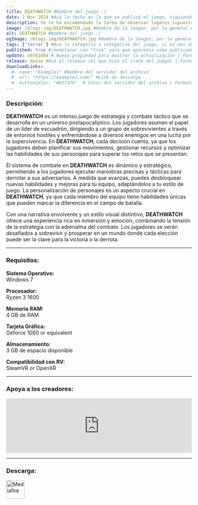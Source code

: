 ```yaml
---
title: DEATHWATCH #Nombre del juego :)
date: 2 Nov 2024 #Acá la fecha en la que se publicó el juego, siguiendo este formato: Dia "30", Mes "Oct", Año "2024" = como debe quedar: 30 Oct 2024
description: Se le ha encomendado la tarea de observar lugares supuestamente embrujados. Observe y registre eventos paranormales y use las herramientas a su disposición para recopilar datos sobre posibles amenazas paranormales y exterminarlas si es necesario. #Acá una mini descripción del juego
image: /blogs-img/DEATHWATCH.jpg #Nombre de la imagen, por lo general es exactamente el mismo nombre que el juego excluyendo lo ":" (Dos puntos)
alt: DEATHWATCH #Nombre del juego :)
ogImage: /blogs-img/DEATHWATCH.jpg #Nombre de la imagen, por lo general es exactamente el mismo nombre que el juego excluyendo lo ":" (Dos puntos)
tags: ['terror'] #Acá la categoría o categorías del juego, si es más de una se coloca en este formato: ['categoría1', 'categoría2']
published: true #reemplazar con "true" para que aparezca como publicado
update: v9781604 # Nueva propiedad para mostrar la actualización | Formato: v1.0.0
release: Haose #Acá el release (el que hizo el crack del juego) | Formato: Nicolhetti
downloadLinks:
  #- name: "Example1" #Nombre del servidor del archivo
  #  url: "https://example1.com/" #Link de descarga
  #  buttonColor: "#0171F0"  # Color del servidor del archivo | Formato hexadecimal | MediaFire: #0171F0 | Buzzheavier: #FF6600 |
---
```


<!--En VSCode seleccionando una palabra, por ejemplo: "DEATHWWATCH" y apretando Ctrl+F2 se seleccionan todas las palabras iguales-->

### Descripción:
**DEATHWATCH** es un intenso juego de estrategia y combate táctico que se desarrolla en un universo postapocalíptico. Los jugadores asumen el papel de un líder de escuadrón, dirigiendo a un grupo de sobrevivientes a través de entornos hostiles y enfrentándose a diversos enemigos en una lucha por la supervivencia. En **DEATHWATCH**, cada decisión cuenta, ya que los jugadores deben planificar sus movimientos, gestionar recursos y optimizar las habilidades de sus personajes para superar los retos que se presentan.

El sistema de combate en **DEATHWATCH** es dinámico y estratégico, permitiendo a los jugadores ejecutar maniobras precisas y tácticas para derrotar a sus adversarios. A medida que avanzas, puedes desbloquear nuevas habilidades y mejoras para tu equipo, adaptándolos a tu estilo de juego. La personalización de personajes es un aspecto crucial en **DEATHWATCH**, ya que cada miembro del equipo tiene habilidades únicas que pueden marcar la diferencia en el campo de batalla.

Con una narrativa envolvente y un estilo visual distintivo, **DEATHWATCH** ofrece una experiencia rica en inmersión y emoción, combinando la tensión de la estrategia con la adrenalina del combate. Los jugadores se verán desafiados a sobrevivir y prosperar en un mundo donde cada elección puede ser la clave para la victoria o la derrota.

<!--Prompt para Chat-GPT: Hazme una descripción para el juego "DEATHWWATCH" y cada que menciones "DEATHWWATCH" ponlo en negrita -->

---

### Requisitos:
**Sistema Operativo:**  
Windows 7

**Procesador:**  
Ryzen 3 1600

**Memoria RAM:**  
4 GB de RAM

**Tarjeta Gráfica:**  
Geforce 1060 or equivalent

**Almacenamiento:**  
3 GB de espacio disponible

**Compatibilidad con RV:**  
SteamVR or OpenXR
<!--Si falta o sobra un requisito se quita o se agrega manteniendo el mismo formato-->

---

### Apoya a los creadores:
<iframe src="https://store.steampowered.com/widget/2165030/" frameborder="0" style="background-color: transparent; width: 100% !important; aspect-ratio: 646 / 190;"></iframe>

<!--Reemplazar los numeros (AppID) del juego (en este caso 2668510) por el numero (AppID) correspondiente con el juego a publicar-->
<!--El AppID se encuentra en la URL del Juego en Steam-->

---

### Descarga:

[<img src="https://gist.github.com/cxmeel/0dbc95191f239b631c3874f4ccf114e2/raw/download.svg" alt="Mediafire" height="50" />](https://www.mediafire.com/file/g9yxgidtjfahv11/DEATHWATCH.zip/file)

<!-- # se debe reemplazar por el link de descarga-->

<!--NOMBRE-DEL-SERVICIO se debe reemplazar por el servicio donde está subido el juego-->